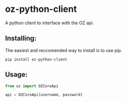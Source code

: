 # oz-python-client
A python client to interface with the OZ api.

## Installing:
The easiest and reccomended way to install is to use pip.

    pip install oz-python-client


## Usage:

```python
from oz import OZCoreApi

api = OZCoreApi(username, password)

```

